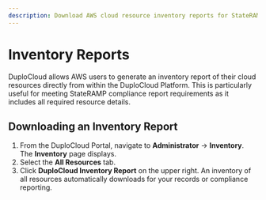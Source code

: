 ```yaml
---
description: Download AWS cloud resource inventory reports for StateRAMP compliance
---
```


# Inventory Reports

DuploCloud allows AWS users to generate an inventory report of their cloud resources directly from within the DuploCloud Platform. This is particularly useful for meeting StateRAMP compliance report requirements as it includes all required resource details.

## Downloading an Inventory Report

1. From the DuploCloud Portal, navigate to **Administrator** -> **Inventory**. The **Inventory** page displays.&#x20;
2. Select the **All Resources** tab.
3. Click **DuploCloud Inventory Report** on the upper right. An inventory of all resources automatically downloads for your records or compliance reporting.

